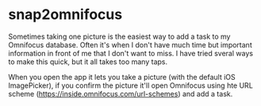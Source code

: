 # snap2omnifocus

Sometimes taking one picture is the easiest way to add a task to my Omnifocus database. Often it's when I don't have much time but important information in front of me that I don't want to miss. I have tried sveral ways to make this quick, but it all takes too many taps.

When you open the app it lets you take a picture (with the default iOS ImagePicker), if you confirm the picture it'll open Omnifocus using hte URL scheme (https://inside.omnifocus.com/url-schemes) and add a task. 


